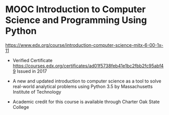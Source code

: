 # MOOC Introduction to Computer Science and Programming Using Python
https://www.edx.org/course/introduction-computer-science-mitx-6-00-1x-11

* Verified Certificate 
https://courses.edx.org/certificates/ad01f5738feb41e1bc2fbb2fc95abf49
Issued in 2017

- A new and updated introduction to computer science as a tool to solve real-world analytical problems using Python 3.5 by Massachusetts Institute of Technology

- Academic credit for this course is available through Charter Oak State College
